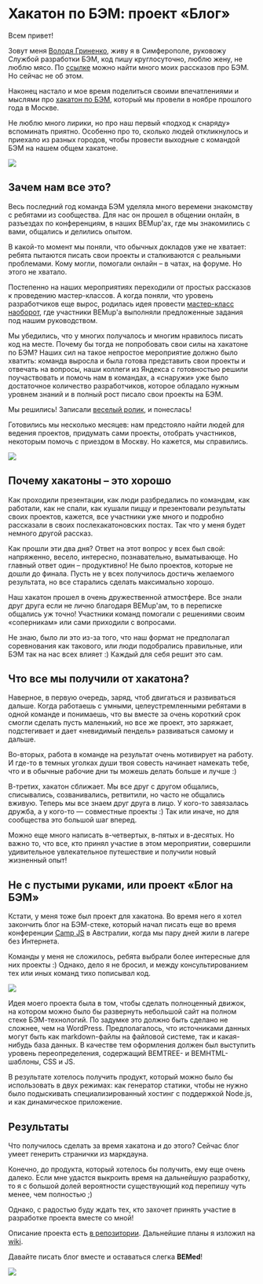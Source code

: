 # Хакатон по БЭМ: проект «Блог»

Всем привет! 

Зовут меня [Володя Гриненко](http://ru.bem.info/authors/grinenko-vladimir/), живу я в Симферополе, руковожу Службой разработки БЭМ, код пишу круглосуточно, люблю жену, не люблю мясо. По [ссылке](https://events.yandex.ru/lib/people/68132/) можно найти много моих рассказов про БЭМ. Но сейчас не об этом.

Наконец настало и мое время поделиться своими впечатлениями и мыслями про [хакатон по БЭМ](https://ru.bem.info/events/bem-hackaton-2014/), который мы провели в ноябре прошлого года в Москве. 

Не люблю много лирики, но про наш первый «подход к снаряду» вспоминать приятно. Особенно про то, сколько людей откликнулось и приехало из разных городов, чтобы провести выходные с командой БЭМ на нашем общем хакатоне. 

![](https://img-fotki.yandex.ru/get/15556/44214498.bb/0_9bbbe_e6ea69b_XL.jpg)

## Зачем нам все это?

Весь последний год команда БЭМ уделяла много веремени знакомству с ребятами из сообщества. Для нас он прошел в общении онлайн, в разъездах по конференциям, в наших BEMup'ах, где мы знакомились с вами, общались и делились опытом. 

В какой-то момент мы поняли, что обычных докладов уже не хватает: ребята пытаются писать свои проекты и сталкиваются с реальными проблемами. Кому могли, помогали онлайн – в чатах, на форуме. Но этого не хватало.

Постепенно на наших мероприятиях переходили от простых рассказов к проведению мастер-классов. А когда поняли, что уровень разработчиков еще вырос, родилась идея провести [мастер-класс наоборот](http://ru.bem.info/talks/bemup-spb-2014/#Мастер-класс-наоборот:-вы-пишете-БЭМ-проект,-а-мы-подсказываем-—-Евгений-Константинов,-Дима-Белицкий,-Яндекс), где участники BEMup'а выполняли предложенные задания под нашим руководством. 

Мы убедились, что у многих получалось и многим нравилось писать код на месте. Почему бы тогда не попробовать свои силы на хакатоне по БЭМ? Наших сил на такое непростое мероприятие должно было хватить: команда выросла и была готова представить свои проекты и отвечать на вопросы, наши коллеги из Яндекса с готовностью решили поучаствовать и помочь нам в командах, а «снаружи» уже было достаточное количество разработчиков, которое обладало нужным уровнем знаний и в полный рост писало свои проекты на БЭМ.  

Мы решились! Записали [веселый ролик](https://video.yandex.ru/iframe/ya-events/hu2lbazfiz.5125/?player-type=custom&show-info=false&show-logo=false&hd=1), и понеслась!

Готовились мы несколько месяцев: нам предстояло найти людей для ведения проектов, придумать сами проекты, отобрать участников, некоторым помочь с приездом в Москву. Но кажется, мы справились.

![](https://img-fotki.yandex.ru/get/15516/44214498.bd/0_9bc04_fe943d27_XL.jpg)

## Почему хакатоны – это хорошо

Как проходили презентации, как люди разбредались по командам, как работали, как не спали, как кушали пиццу и презентовали результаты своих проектов, кажется, все участники уже много и подробно рассказали в своих послехакатоновских постах. Так что у меня будет немного другой рассказ.

Как прошли эти два дня? Ответ на этот вопрос у всех был свой: напряженно, весело, интересно, познавательно, выматывающе. Но главный ответ один – продуктивно! Не было проектов, которые не дошли до финала. Пусть не у всех получилось достичь желаемого результата, но все старались сделать максимально хорошо. 

Наш хакатон прошел в очень дружественной атмостфере. Все знали друг друга если не лично благодаря BEMup'ам, то в переписке общались уж точно! Участники команд помогали с решениями своим «соперникам» или сами приходили с вопросами. 

Не знаю, было ли это из-за того, что наш формат не предполагал соревнования как такового, или люди подобрались правильные, или БЭМ так на нас всех влияет :) Каждый для себя решит это сам.

## Что все мы получили от хакатона? 

Наверное, в первую очередь, заряд, чтоб двигаться и развиваться дальше. Когда работаешь с умными, целеустремленными ребятами в одной команде и понимаешь, что вы вместе за очень короткий срок смогли сделать пусть маленький, но все же проект, это заряжает, подстегивает и дает «невидимый пендель» развиваться самому и дальше.

Во-вторых, работа в команде на результат очень мотивирует на работу. И где-то в темных уголках души твоя совесть начинает намекать тебе, что и в обычные рабочие дни ты можешь делать больше и лучше :)

В-третих, хакатон сближает. Мы все друг с другом общались, списывались, созванивались, ретвитили, но часто не общались вживую. Теперь мы все знаем друг друга в лицо. У кого-то завязалась дружба, а у кого-то — совместные проекты :) Так или иначе, но для сообщества это большой шаг вперед. 

Можно еще много написать в-четвертых, в-пятых и в-десятых. Но важно то, что все, кто принял участие в этом мероприятии, совершили удивительное увлекательное путешествие и получили новый жизненный опыт!

## Не с пустыми руками, или проект «Блог на БЭМ»

Кстати, у меня тоже был проект для хакатона. Во время него я хотел закончить блог на БЭМ-стеке, который начал писать еще во время конференции [Camp JS](https://ru.bem.info/events/campjs-melbourne-2014/) в Австралии, когда мы пару дней жили в лагере без Интернета. 

Команды у меня не сложилось, ребята выбрали более интересные для них проекты :) Однако, дело я не бросил, и между консультированием тех или иных команд тихо пописывал код. 

![](https://img-fotki.yandex.ru/get/15565/44214498.bc/0_9bbec_203e98f4_XL.jpg)

Идея моего проекта была в том, чтобы сделать полноценный движок, на котором можно было бы развернуть небольшой сайт на полном стеке БЭМ-технологий. По задумке это должно быть сделано не сложнее, чем на WordPress. Предполагалось, что источниками данных могут быть как markdown-файлы на файловой системе, так и какая-нибудь база данных. В качестве тем оформления должен был выступить уровень переопределения, содержащий BEMTREE- и BEMHTML-шаблоны, CSS и JS. 

В результате хотелось получить продукт, который можно было бы использовать в двух режимах: как генератор статики, чтобы не нужно было подыскивать специализированный хостинг с поддержкой Node.js, и как динамическое приложение.

## Результаты

Что получилось сделать за время хакатона и до этого? Сейчас блог умеет генерить странички из маркдауна. 

Конечно, до продукта, который хотелось бы получить, ему еще очень далеко. Если мне удастся выкроить время на дальнейшую разработку, то я с большой долей вероятности существующий код перепишу чуть менее, чем полностью ;) 

Однако, с радостью буду ждать тех, кто захочет принять участие в разработке проекта вместе со мной!

Описание проекта есть [в репозитории](https://github.com/tadatuta/bb/). Дальнейшие планы я изложил на [wiki](https://github.com/tadatuta/bb/wiki).

Давайте писать блог вместе и оставаться слегка **BEMed**!

![](https://img-fotki.yandex.ru/get/15538/44214498.be/0_9bc46_64c50266_XL.jpg)
